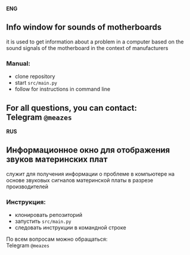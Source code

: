 **ENG**
## Info window for sounds of motherboards
it is used to get information about a problem in a computer based
on the sound signals of the motherboard in the context of manufacturers
<br>
### Manual:
- clone repository
- start `src/main.py`
- follow for instructions in command line

For all questions, you can contact: <br>
Telegram `@meazes`
---
**RUS** 
## Информационное окно для отображения звуков материнских плат
служит для получения информации о проблеме в компьютере на основе
звуковых сигналов материнской платы в разрезе производителей
<br>
### Инструкция:
- клонировать репозиторий
- запустить `src/main.py`
- следовать инструкции в командной строке

По всем вопросам можно обращаться: <br>
Telegram `@meazes`